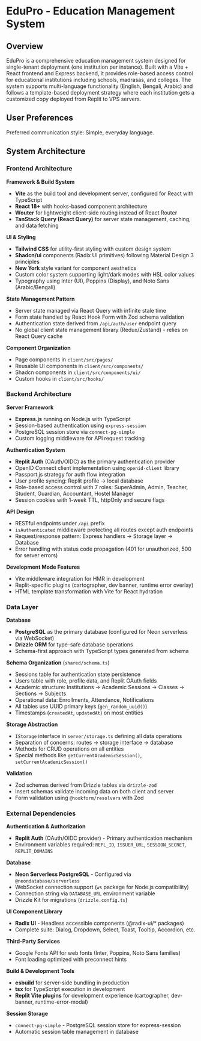 # EduPro - Education Management System

## Overview

EduPro is a comprehensive education management system designed for single-tenant deployment (one institution per instance). Built with a Vite + React frontend and Express backend, it provides role-based access control for educational institutions including schools, madrasas, and colleges. The system supports multi-language functionality (English, Bengali, Arabic) and follows a template-based deployment strategy where each institution gets a customized copy deployed from Replit to VPS servers.

## User Preferences

Preferred communication style: Simple, everyday language.

## System Architecture

### Frontend Architecture

**Framework & Build System**
- **Vite** as the build tool and development server, configured for React with TypeScript
- **React 18+** with hooks-based component architecture
- **Wouter** for lightweight client-side routing instead of React Router
- **TanStack Query (React Query)** for server state management, caching, and data fetching

**UI & Styling**
- **Tailwind CSS** for utility-first styling with custom design system
- **Shadcn/ui** components (Radix UI primitives) following Material Design 3 principles
- **New York** style variant for component aesthetics
- Custom color system supporting light/dark modes with HSL color values
- Typography using Inter (UI), Poppins (Display), and Noto Sans (Arabic/Bengali)

**State Management Pattern**
- Server state managed via React Query with infinite stale time
- Form state handled by React Hook Form with Zod schema validation
- Authentication state derived from `/api/auth/user` endpoint query
- No global client state management library (Redux/Zustand) - relies on React Query cache

**Component Organization**
- Page components in `client/src/pages/`
- Reusable UI components in `client/src/components/`
- Shadcn components in `client/src/components/ui/`
- Custom hooks in `client/src/hooks/`

### Backend Architecture

**Server Framework**
- **Express.js** running on Node.js with TypeScript
- Session-based authentication using `express-session`
- PostgreSQL session store via `connect-pg-simple`
- Custom logging middleware for API request tracking

**Authentication System**
- **Replit Auth** (OAuth/OIDC) as the primary authentication provider
- OpenID Connect client implementation using `openid-client` library
- Passport.js strategy for auth flow integration
- User profile syncing: Replit profile → local database
- Role-based access control with 7 roles: SuperAdmin, Admin, Teacher, Student, Guardian, Accountant, Hostel Manager
- Session cookies with 1-week TTL, httpOnly and secure flags

**API Design**
- RESTful endpoints under `/api` prefix
- `isAuthenticated` middleware protecting all routes except auth endpoints
- Request/response pattern: Express handlers → Storage layer → Database
- Error handling with status code propagation (401 for unauthorized, 500 for server errors)

**Development Mode Features**
- Vite middleware integration for HMR in development
- Replit-specific plugins (cartographer, dev banner, runtime error overlay)
- HTML template transformation with Vite for React hydration

### Data Layer

**Database**
- **PostgreSQL** as the primary database (configured for Neon serverless via WebSocket)
- **Drizzle ORM** for type-safe database operations
- Schema-first approach with TypeScript types generated from schema

**Schema Organization** (`shared/schema.ts`)
- Sessions table for authentication state persistence
- Users table with role, profile data, and Replit OAuth fields
- Academic structure: Institutions → Academic Sessions → Classes → Sections → Subjects
- Operational data: Enrollments, Attendance, Notifications
- All tables use UUID primary keys (`gen_random_uuid()`)
- Timestamps (`createdAt`, `updatedAt`) on most entities

**Storage Abstraction**
- `IStorage` interface in `server/storage.ts` defining all data operations
- Separation of concerns: routes → storage interface → database
- Methods for CRUD operations on all entities
- Special methods like `getCurrentAcademicSession()`, `setCurrentAcademicSession()`

**Validation**
- Zod schemas derived from Drizzle tables via `drizzle-zod`
- Insert schemas validate incoming data on both client and server
- Form validation using `@hookform/resolvers` with Zod

### External Dependencies

**Authentication & Authorization**
- **Replit Auth** (OAuth/OIDC provider) - Primary authentication mechanism
- Environment variables required: `REPL_ID`, `ISSUER_URL`, `SESSION_SECRET`, `REPLIT_DOMAINS`

**Database**
- **Neon Serverless PostgreSQL** - Configured via `@neondatabase/serverless`
- WebSocket connection support (`ws` package for Node.js compatibility)
- Connection string via `DATABASE_URL` environment variable
- Drizzle Kit for migrations (`drizzle.config.ts`)

**UI Component Library**
- **Radix UI** - Headless accessible components (@radix-ui/* packages)
- Complete suite: Dialog, Dropdown, Select, Toast, Tooltip, Accordion, etc.

**Third-Party Services**
- Google Fonts API for web fonts (Inter, Poppins, Noto Sans families)
- Font loading optimized with preconnect hints

**Build & Development Tools**
- **esbuild** for server-side bundling in production
- **tsx** for TypeScript execution in development
- **Replit Vite plugins** for development experience (cartographer, dev-banner, runtime-error-modal)

**Session Storage**
- `connect-pg-simple` - PostgreSQL session store for express-session
- Automatic session table management in database